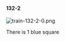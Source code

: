 #### 132-2
![train-132-2-0.png](https://github.com/lil-lab/nlvr/raw/master/nlvr/train/images/23/train-132-2-0.png "train-132-2-0.png")

There is 1 blue square